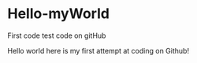 # Hello-myWorld
First code test code on gitHub


Hello world here is my first attempt at coding on Github!
